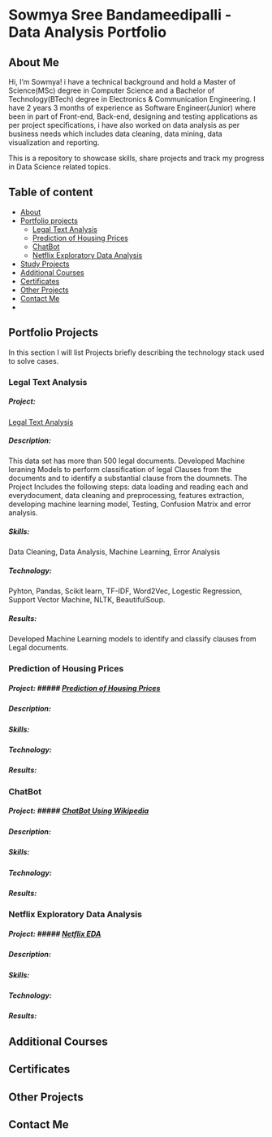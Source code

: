 # Sowmya Sree Bandameedipalli - Data Analysis Portfolio

## About Me

Hi, I’m Sowmya! i have a technical background and hold a Master of Science(MSc) degree in Computer Science and a Bachelor of Technology(BTech) degree in Electronics & Communication Engineering. I have 2 years 3 months of experience as Software Engineer(Junior) where been in part of Front-end, Back-end, designing and testing applications as per project specifications, i have also worked on data analysis as per business needs which includes data cleaning, data mining, data visualization and reporting.


This is a repository to showcase skills, share projects and track my progress in Data Science related topics.


## Table of content 
* [About](#about-me)
* [Portfolio projects](#portfolio-projects)
  * [Legal Text Analysis](#legal-text-analysis)
  * [Prediction of Housing Prices](#prediction-of-housing-prices)
  * [ChatBot](#chatbot)
  * [Netflix Exploratory Data Analysis](#netflix-exploratory-data-analysis)
* [Study Projects](#study-projects)
* [Additional Courses](#additional-courses)
* [Certificates](#certificates)
* [Other Projects](#other-projects)
* [Contact Me](#contact-me)
* []()

## Portfolio Projects 

In this section I will list Projects briefly describing the technology stack used to solve cases.

### Legal Text Analysis

##### Project: #####    
[Legal Text Analysis ](https://github.com/sowmya-sree-b/LTA)
##### Description: #####   
This data set has more than 500 legal documents. Developed Machine leraning Models to perform classification of legal Clauses from the documents and to identify a substantial clause from the doumnets. The Project Includes the following steps: data loading and reading each and everydocument, data cleaning and preprocessing, features extraction, developing machine learning model, Testing, Confusion Matrix and error analysis.
##### Skills: #####   
Data Cleaning, Data Analysis, Machine Learning, Error Analysis
##### Technology: #####   
Pyhton, Pandas, Scikit learn, TF-IDF, Word2Vec, Logestic Regression, Support Vector Machine, NLTK, BeautifulSoup.
##### Results: #####    
Developed Machine Learning models to identify and classify clauses from Legal documents.

### Prediction of Housing Prices

##### Project: ##### [Prediction of Housing Prices ](https://github.com/sowmya-sree-b/Prediction-of-Housing-Prices)
##### Description: ##### 
##### Skills: #####
##### Technology: #####
##### Results: #####

### ChatBot

##### Project: ##### [ChatBot Using Wikipedia ](https://github.com/sowmya-sree-b/ChatBot-using-Wiki-)
##### Description: ##### 
##### Skills: #####
##### Technology: #####
##### Results: #####

### Netflix Exploratory Data Analysis

##### Project: ##### [Netflix EDA ](https://github.com/sowmya-sree-b/Netflix_EDA)
##### Description: ##### 
##### Skills: #####
##### Technology: #####
##### Results: #####

## Additional Courses 

## Certificates 

## Other Projects

## Contact Me
